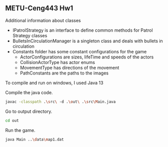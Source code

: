 

## METU-Ceng443 Hw1 

Additional information about classes

- IPatrolStrategy is an interface to define common methods for Patrol Strategy classes
- BulletsInCirculationManager is a singleton class and deals with bullets in circulation
- Constants folder has some constant configurations for the game
  * ActorConfigurations are sizes, lifeTime and speeds of the actors
  * CollisionActorType has actor enums
  * MovementType has directions of the movement
  * PathConstants are the paths to the images


To compile and run on windows, I used Java 13

Compile the java code.
```bash
javac -classpath .\src\ -d .\out\ .\src\Main.java
```

Go to output directory.
```bash
cd out
```

Run the game.
```bash
java Main ..\data\map1.dat
```



